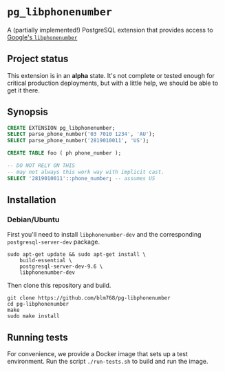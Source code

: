 # `pg_libphonenumber`

A (partially implemented!) PostgreSQL extension that provides access to
[Google's `libphonenumber`](https://github.com/googlei18n/libphonenumber)

## Project status

This extension is in an **alpha** state. It's not complete or tested enough for
critical production deployments, but with a little help, we should be able to
get it there.

## Synopsis

```sql
CREATE EXTENSION pg_libphonenumber;
SELECT parse_phone_number('03 7010 1234', 'AU');
SELECT parse_phone_number('2819010011', 'US');

CREATE TABLE foo ( ph phone_number );

-- DO NOT RELY ON THIS
-- may not always this work way with implicit cast.
SELECT '2819010011'::phone_number; -- assumes US
```

## Installation

### Debian/Ubuntu

First you'll need to install `libphonenumber-dev` and the corresponding
`postgresql-server-dev` package.

```shell-script
sudo apt-get update && sudo apt-get install \
    build-essential \
    postgresql-server-dev-9.6 \
    libphonenumber-dev
```

Then clone this repository and build.

```shell-script
git clone https://github.com/blm768/pg-libphonenumber
cd pg-libphonenumber
make
sudo make install
```

## Running tests

For convenience, we provide a Docker image that sets up a test environment.
Run the script `./run-tests.sh` to build and run the image.
